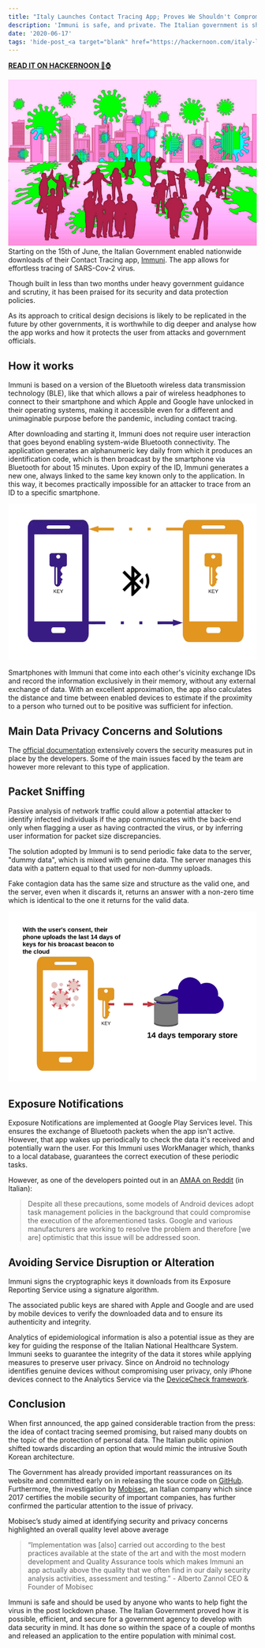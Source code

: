 ```yaml
---
title: "Italy Launches Contact Tracing App; Proves We Shouldn't Compromise On Privacy?"
description: 'Immuni is safe, and private. The Italian government is showing the world how data privacy can be achieved by any entity'
date: '2020-06-17'
tags: 'hide-post_<a target="blank" href="https://hackernoon.com/italy-launches-contact-tracing-app-proves-we-shouldnt-compromise-on-privacy-u24a3upp" class="btn btn-outline-secondary"><strong>PUBLISHED ON HACKERNOON 📰⌚</strong></a>_COVID-19_Contact Tracing_Government_Data Privacy'
---
```

<a href="https://hackernoon.com/italy-launches-contact-tracing-app-proves-we-shouldnt-compromise-on-privacy-u24a3upp" class="btn btn-outline-secondary"><strong>READ IT ON HACKERNOON 📰⌚</strong></a>
<br/>

![](https://raw.githubusercontent.com/danilo-delbusso/blog/master/content/blog/covid-app-shows-governemnt-dont-need-compromise/covid-article.jpg)
Starting on the 15th of June, the Italian Government enabled nationwide downloads of their Contact Tracing app, [Immuni](https://www.immuni.italia.it/ "https://www.immuni.italia.it/"). The app allows for effortless tracing of SARS-Cov-2 virus.

Though built in less than two months under heavy government guidance and scrutiny, it has been praised for its security and data protection policies.

As its approach to critical design decisions is likely to be replicated in the future by other governments, it is worthwhile to dig deeper and analyse how the app works and how it protects the user from attacks and government officials.

## How it works

Immuni is based on a version of the Bluetooth wireless data transmission technology (BLE), like that which allows a pair of wireless headphones to connect to their smartphone and which Apple and Google have unlocked in their operating systems, making it accessible even for a different and unimaginable purpose before the pandemic, including contact tracing.

After downloading and starting it, Immuni does not require user interaction that goes beyond enabling system-wide Bluetooth connectivity. The application generates an alphanumeric key daily from which it produces an identification code, which is then broadcast by the smartphone via Bluetooth for about 15 minutes. Upon expiry of the ID, Immuni generates a new one, always linked to the same key known only to the application. In this way, it becomes practically impossible for an attacker to trace from an ID to a specific smartphone.

![](https://raw.githubusercontent.com/danilo-delbusso/blog/master/content/blog/covid-app-shows-governemnt-dont-need-compromise/covid-19-app-1.png)

Smartphones with Immuni that come into each other's vicinity exchange IDs and record the information exclusively in their memory, without any external exchange of data. With an excellent approximation, the app also calculates the distance and time between enabled devices to estimate if the proximity to a person who turned out to be positive was sufficient for infection.

## Main Data Privacy Concerns and Solutions

The [official documentation](https://github.com/immuni-app/immuni-documentation "https://github.com/immuni-app/immuni-documentation") extensively covers the security measures put in place by the developers. Some of the main issues faced by the team are however more relevant to this type of application.

## Packet Sniffing

Passive analysis of network traffic could allow a potential attacker to identify infected individuals if the app communicates with the back-end only when flagging a user as having contracted the virus, or by inferring user information for packet size discrepancies.

The solution adopted by Immuni is to send periodic fake data to the server, "dummy data", which is mixed with genuine data. The server manages this data with a pattern equal to that used for non-dummy uploads.

Fake contagion data has the same size and structure as the valid one, and the server, even when it discards it, returns an answer with a non-zero time which is identical to the one it returns for the valid data.

![](https://raw.githubusercontent.com/danilo-delbusso/blog/master/content/blog/covid-app-shows-governemnt-dont-need-compromise/covid-19-app-2.png)

## Exposure Notifications

Exposure Notifications are implemented at Google Play Services level. This ensures the exchange of Bluetooth packets when the app isn't active. However, that app wakes up periodically to check the data it's received and potentially warn the user. For this Immuni uses WorkManager which, thanks to a local database, guarantees the correct execution of these periodic tasks.

However, as one of the developers pointed out in an [AMAA on Reddit](https://www.reddit.com/r/italy/comments/h9c53o/siamo_bending_spoons_e_abbiamo_sviluppato_lapp/ "https://www.reddit.com/r/italy/comments/h9c53o/siamo_bending_spoons_e_abbiamo_sviluppato_lapp/") (in Italian):

> Despite all these precautions, some models of Android devices adopt task management policies in the background that could compromise the execution of the aforementioned tasks. Google and various manufacturers are working to resolve the problem and therefore [we are] optimistic that this issue will be addressed soon.

## Avoiding Service Disruption or Alteration

Immuni signs the cryptographic keys it downloads from its Exposure Reporting Service using a signature algorithm.

The associated public keys are shared with Apple and Google and are used by mobile devices to verify the downloaded data and to ensure its authenticity and integrity.

Analytics of epidemiological information is also a potential issue as they are key for guiding the response of the Italian National Healthcare System. Immuni seeks to guarantee the integrity of the data it stores while applying measures to preserve user privacy. Since on Android no technology identifies genuine devices without compromising user privacy, only iPhone devices connect to the Analytics Service via the [DeviceCheck framework](https://developer.apple.com/documentation/devicecheck "https://developer.apple.com/documentation/devicecheck").

## Conclusion

When first announced, the app gained considerable traction from the press: the idea of contact tracing seemed promising, but raised many doubts on the topic of the protection of personal data. The Italian public opinion shifted towards discarding an option that would mimic the intrusive South Korean architecture.

The Government has already provided important reassurances on its website and committed early on in releasing the source code on [GitHub](https://github.com/immuni-app "https://github.com/immuni-app"). Furthermore, the investigation by [Mobisec](https://mobisec.com/ "https://mobisec.com/"), an Italian company which since 2017 certifies the mobile security of important companies, has further confirmed the particular attention to the issue of privacy.

Mobisec’s study aimed at identifying security and privacy concerns highlighted an overall quality level above average

> “Implementation was [also] carried out according to the best practices available at the state of the art and with the most modern development and Quality Assurance tools which makes Immuni an app actually above the quality that we often find in our daily security analysis activities, assessment and testing.” - Alberto Zannol CEO & Founder of Mobisec

Immuni is safe and should be used by anyone who wants to help fight the virus in the post lockdown phase. The Italian Government proved how it is possible, efficient, and secure for a government agency to develop with data security in mind. It has done so within the space of a couple of months and released an application to the entire population with minimal cost.
